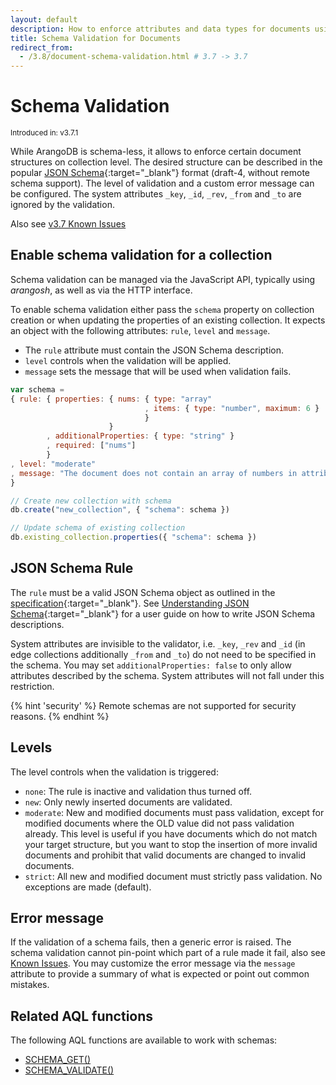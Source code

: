 ```yaml
---
layout: default
description: How to enforce attributes and data types for documents using JSON Schema on collection level.
title: Schema Validation for Documents
redirect_from:
  - /3.8/document-schema-validation.html # 3.7 -> 3.7
---
```

Schema Validation
=================

<small>Introduced in: v3.7.1</small>

While ArangoDB is schema-less, it allows to enforce certain document structures
on collection level. The desired structure can be described in the popular
[JSON Schema](https://json-schema.org/){:target="_blank"} format (draft-4,
without remote schema support). The level of validation and a custom error
message can be configured. The system attributes `_key`, `_id`, `_rev`, `_from`
and `_to` are ignored by the validation.

Also see [v3.7 Known Issues](release-notes-known-issues37.html#other)

Enable schema validation for a collection
-----------------------------------------

Schema validation can be managed via the JavaScript API, typically
using _arangosh_, as well as via the HTTP interface.

To enable schema validation either pass the `schema` property on collection
creation or when updating the properties of an existing collection. It expects an
object with the following attributes: `rule`, `level` and `message`.

- The `rule` attribute must contain the JSON Schema description.
- `level` controls when the validation will be applied.
- `message` sets the message that will be used when validation fails.

```js
var schema =
{ rule: { properties: { nums: { type: "array"
                              , items: { type: "number", maximum: 6 }
                              }
                      }
        , additionalProperties: { type: "string" }
        , required: ["nums"]
        }
, level: "moderate"
, message: "The document does not contain an array of numbers in attribute 'nums' or one of the numbers is bigger than 6."
}

// Create new collection with schema
db.create("new_collection", { "schema": schema })

// Update schema of existing collection
db.existing_collection.properties({ "schema": schema })
```

JSON Schema Rule
----------------

The `rule` must be a valid JSON Schema object as outlined in the
[specification](https://json-schema.org/specification.html){:target="_blank"}.
See [Understanding JSON Schema](https://json-schema.org/understanding-json-schema/reference/object.html){:target="_blank"}
for a user guide on how to write JSON Schema descriptions.

System attributes are invisible to the validator, i.e. `_key`, `_rev` and `_id`
(in edge collections additionally `_from` and `_to`) do not need to be
specified in the schema. You may set `additionalProperties: false` to only
allow attributes described by the schema. System attributes will not fall under
this restriction.

{% hint 'security' %}
Remote schemas are not supported for security reasons.
{% endhint %}

Levels
------

The level controls when the validation is triggered:

- `none`: The rule is inactive and validation thus turned off.
- `new`: Only newly inserted documents are validated.
- `moderate`: New and modified documents must pass validation, except for
  modified documents where the OLD value did not pass validation already.
  This level is useful if you have documents which do not match your target
  structure, but you want to stop the insertion of more invalid documents
  and prohibit that valid documents are changed to invalid documents.
- `strict`: All new and modified document must strictly pass validation.
  No exceptions are made (default).

Error message
-------------

If the validation of a schema fails, then a generic error is raised.
The schema validation cannot pin-point which part of a rule made it fail,
also see [Known Issues](release-notes-known-issues37.html). You may customize
the error message via the `message` attribute to provide a summary of what is
expected or point out common mistakes.

Related AQL functions
---------------------

The following AQL functions are available to work with schemas:

 - [SCHEMA_GET()](aql/functions-miscellaneous.html#schema_get)
 - [SCHEMA_VALIDATE()](aql/functions-miscellaneous.html#schema_validate)
